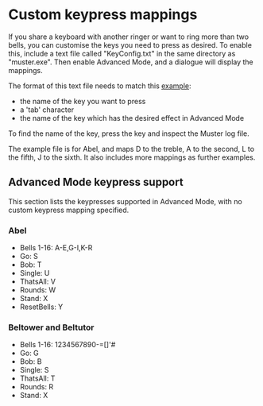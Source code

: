 # Custom keypress mappings
If you share a keyboard with another ringer or want to ring more than two bells, you can customise the keys you need to press as desired.
To enable this, include a text file called "KeyConfig.txt" in the same directory as "muster.exe". Then enable Advanced Mode, and a dialogue will display the mappings.

The format of this text file needs to match this [example](KeyConfig.txt): 
- the name of the key you want to press
- a 'tab' character
- the name of the key which has the desired effect in Advanced Mode

To find the name of the key, press the key and inspect the Muster log file.

The example file is for Abel, and maps D to the treble, A to the second, L to the fifth, J to the sixth. It also includes more mappings as further examples.

## Advanced Mode keypress support
This section lists the keypresses supported in Advanced Mode, with no custom keypress mapping specified.

### Abel
* Bells 1-16: A-E,G-I,K-R
* Go: S
* Bob: T
* Single: U
* ThatsAll: V
* Rounds: W
* Stand: X
* ResetBells: Y

### Beltower and Beltutor
* Bells 1-16: 1234567890-=[]'#
* Go: G
* Bob: B
* Single: S 
* ThatsAll: T
* Rounds: R
* Stand: X

